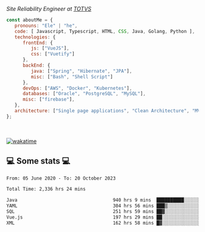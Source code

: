 <p><em>Site Reliability Engineer at <a href="https://www.totvs.com/">TOTVS</a></br>
</em></p>


```javascript
const aboutMe = {
   pronouns: "Ele" | "he",
   code: [ Javascript, Typescript, HTML, CSS, Java, Golang, Python ],
   technologies: {
      frontEnd: {
         js: ["VueJS"],
         css: ["Vuetify"]
      },
      backEnd: {
         java: ["Spring", "Hibernate", "JPA"],
         misc: ["Bash", "Shell Script"]
      },
      devOps: ["AWS", "Docker", "Kubernetes"],
      databases: ["Oracle", "PostgreSQL", "MySQL"],
      misc: ["firebase"],
   },
   architecture: ["Single page applications", "Clean Architecture", "MVC", "Microservices"],
};
```
</br></br>
[![wakatime](https://wakatime.com/badge/user/a3a8ed06-d304-4d6b-bc86-4adc418cdea7.svg)](https://wakatime.com/@a3a8ed06-d304-4d6b-bc86-4adc418cdea7)
<h2>💻 Some stats 💻</h2>

<!--START_SECTION:waka-->

```txt
From: 05 June 2020 - To: 20 October 2023

Total Time: 2,336 hrs 24 mins

Java                                   940 hrs 9 mins  ██████████░░░░░░░░░░░░░░░   40.24 %
YAML                                   304 hrs 56 mins ███▒░░░░░░░░░░░░░░░░░░░░░   13.05 %
SQL                                    251 hrs 59 mins ██▓░░░░░░░░░░░░░░░░░░░░░░   10.79 %
Vue.js                                 197 hrs 29 mins ██░░░░░░░░░░░░░░░░░░░░░░░   08.45 %
XML                                    162 hrs 58 mins █▓░░░░░░░░░░░░░░░░░░░░░░░   06.98 %
```

<!--END_SECTION:waka-->
